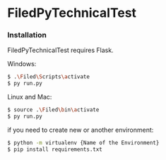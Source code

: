 # FiledPyTechnicalTest

### Installation

FiledPyTechnicalTest requires Flask.

Windows:

```sh
$ .\Filed\Scripts\activate
$ py run.py
```

Linux and Mac:

```sh
$ source .\Filed\bin\activate
$ py run.py
```

if you need to create new or another environment:

```sh
$ python -m virtualenv {Name of the Environment}
$ pip install requirements.txt
```
